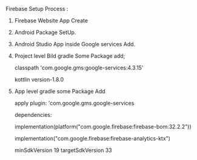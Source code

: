 Firebase Setup Process :

01. Firebase Website App Create
02. Android Package SetUp.
03. Android Studio App inside Google services Add.
04. Project level Bild gradle Some Package add;

    classpath 'com.google.gms:google-services:4.3.15'


    kottlin version-1.8.0

6. App level gradle some Package Add

 
   apply plugin: 'com.google.gms.google-services

   dependencies:

   
   
   implementation(platform("com.google.firebase:firebase-bom:32.2.2"))

   
   implementation("com.google.firebase:firebase-analytics-ktx")


    minSdkVersion 19
    targetSdkVersion 33

